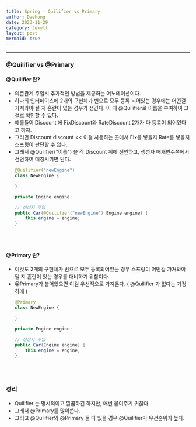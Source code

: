 ```yaml
---
title: Spring - Quilifier vs Primary
author: Daehong
date: 2023-11-29
category: Jekyll
layout: post
mermaid: true
---
```


<hr>

### @Quilifier vs @Primary
#### @Quilifier 란?
* 의존관계 주입시 추가적인 방법을 제공하는 어노테이션이다.
* 하나의 인터페이스에 2개의 구현체가 빈으로 모두 등록 되어있는 경우에는 어떤걸 가져와야 될 지 혼란이 있는 경우가 생긴다. 이 때 @Quilifier로 이름을 부여하여 그걸로 확인할 수 있다.
* 예를들어 Discount 에 FixDiscount와 RateDiscount 2개가 다 등록이 되어있다고 하자.
* 그러면 Discount discount << 이걸 사용하는 곳에서 Fix를 넣을지 Rate를 넣을지 스프링이 판단할 수 없다.
* 그래서 @Quilifier("이름") 을 각 Discount 위에 선언하고, 생성자 매개변수쪽에서 선언하여 매칭시키면 된다.
	```java
	@Quilifier("newEngine")
	class NewEngine {
	
	}
	
	private Engine engine;

    // 생성자 주입
    public Car(@Quilifier("newEngine") Engine engine) {
        this.engine = engine;
    }
	```

<br>
<br>

#### @Primary 란?
* 이것도 2개의 구현체가 빈으로 모두 등록되어있는 경우 스프링이 어떤걸 가져와야 될 지 혼란이 있는 경우를 대비하기 위함이다. 
* @Primary가 붙어있으면 이걸 우선적으로 가져온다. ( @Quilifier 가 없다는 가정하에 )
	```java
	@Primary
	class NewEngine {
	
	}
	
	private Engine engine;

    // 생성자 주입
    public Car(Engine engine) {
        this.engine = engine;
    }
	```

<br>
<br>

### 정리
* Quilifier 는 명시적이고 깔끔하긴 하지만, 매번 붙여주기 귀찮다.
* 그래서 @Primary를 많이쓴다.
* 그리고 @Quilifier와 @Primary 둘 다 있을 경우 @Quilifier가 우선순위가 높다.

<br>
<br>
<br>
<br>
<br>